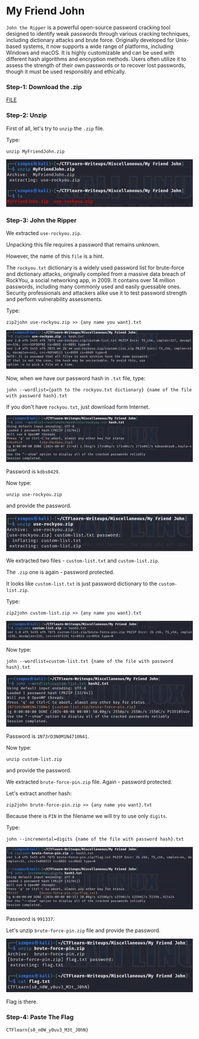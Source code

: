 # My Friend John   

`John the Ripper` is a powerful open-source password cracking tool designed to identify weak passwords through various cracking techniques, including dictionary attacks and brute force. Originally developed for Unix-based systems, it now supports a wide range of platforms, including Windows and macOS. It is highly customizable and can be used with different hash algorithms and encryption methods. Users often utilize it to assess the strength of their own passwords or to recover lost passwords, though it must be used responsibly and ethically.

### Step-1: Download the .zip

[FILE](MyFriendJohn.zip)

### Step-2: Unzip

First of all, let's try to `unzip` the `.zip` file.

Type:

```
unzip MyFriendJohn.zip 
```

![unzip](johnunzip.png)

### Step-3: John the Ripper 

We extracted `use-rockyou.zip`.

Unpacking this file requires a password that remains unknown.

However, the name of this `file` is a hint.

The `rockyou.txt` dictionary is a widely used password list for brute-force and dictionary attacks, originally compiled from a massive data breach of RockYou, a social networking app, in 2009. It contains over 14 million passwords, including many commonly used and easily guessable ones. Security professionals and attackers alike use it to test password strength and perform vulnerability assessments.

Type:

```
zip2john use-rockyou.zip >> {any name you want}.txt
```

![john](johnzip2.png)

Now, when we have our password hash in `.txt` file, type:

```
john --wordlist={path to the rockyou.txt dictionary} {name of the file with password hash}.txt
```

If you don't have `rockyou.txt`, just download form Internet.

![john](johnpassword.png)

Password is `kdbs0429`.

Now type:

```
unzip use-rockyou.zip
```

and provide the password.

![john](johnunziprock.png)

We extracted two files - `custom-list.txt` and `custom-list.zip`. 

The `.zip` one is again - password protected.

It looks like `custom-list.txt` is just password dictionary to the `custom-list.zip`.

Type:

```
zip2john custom-list.zip >> {any name you want}.txt
```

![john](johnzip22.png)

Now type:

```
john --wordlist=custom-list.txt {name of the file with password hash}.txt
```

![john](johnpassword2.png)

Password is `1N73rD3N0M1N4710N41`.

Now type:

```
unzip custom-list.zip
```

and provide the password.

We extracted `brute-force-pin.zip` file. Again - password protected.

Let's extract another hash:

```
zip2john brute-force-pin.zip >> {any name you want}.txt
```

Because there is `PIN` in the filename we will try to use only `digits`. 

Type:

```
john --incremental=digits {name of the file with password hash}.txt
```

![john](johnpin.png)

Password is `991337`.

Let's unzip `brute-force-pin.zip` file and provide the password.

![Flag](johnflag.png)

Flag is there.

### Step-4: Paste The Flag

```
CTFlearn{s0_n0W_y0uv3_M3t_J0hN}
```
